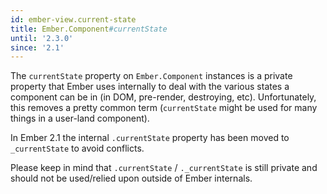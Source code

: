 ```yaml
---
id: ember-view.current-state
title: Ember.Component#currentState
until: '2.3.0'
since: '2.1'
---
```


The `currentState` property on `Ember.Component` instances is a private property that Ember uses
internally to deal with the various states a component can be in (in DOM, pre-render, destroying, etc). Unfortunately,
this removes a pretty common term (`currentState` might be used for many things in a user-land component).

In Ember 2.1 the internal `.currentState` property has been moved to `_currentState` to avoid conflicts.

Please keep in mind that `.currentState` / `._currentState` is still private and should not be used/relied upon
outside of Ember internals.
